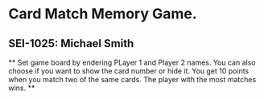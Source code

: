 # Card Match Memory Game.

## SEI-1025: Michael Smith

** Set game board by endering PLayer 1 and Player 2 names. You can also choose if you want to show the card number or hide it. You get 10 points when you match two of the same cards. The player with the most matches wins. **
